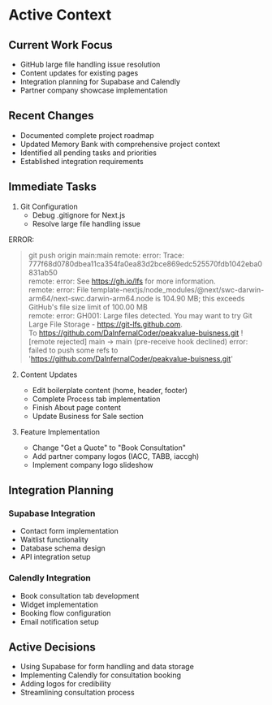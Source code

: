 # Active Context

## Current Work Focus
- GitHub large file handling issue resolution
- Content updates for existing pages
- Integration planning for Supabase and Calendly
- Partner company showcase implementation

## Recent Changes
- Documented complete project roadmap
- Updated Memory Bank with comprehensive project context
- Identified all pending tasks and priorities
- Established integration requirements

## Immediate Tasks
1. Git Configuration
   - Debug .gitignore for Next.js
   - Resolve large file handling issue

ERROR: 
> git push origin main:main
remote: error: Trace: 777f68d0780dbea11ca354fa0ea83d2bce869edc525570fdb1042eba0831ab50        
remote: error: See https://gh.io/lfs for more information.        
remote: error: File template-nextjs/node_modules/@next/swc-darwin-arm64/next-swc.darwin-arm64.node is 104.90 MB; this exceeds GitHub's file size limit of 100.00 MB        
remote: error: GH001: Large files detected. You may want to try Git Large File Storage - https://git-lfs.github.com.        
To https://github.com/DaInfernalCoder/peakvalue-buisness.git
 ! [remote rejected]   main -> main (pre-receive hook declined)
error: failed to push some refs to 'https://github.com/DaInfernalCoder/peakvalue-buisness.git'


2. Content Updates
   - Edit boilerplate content (home, header, footer)
   - Complete Process tab implementation
   - Finish About page content
   - Update Business for Sale section

3. Feature Implementation
   - Change "Get a Quote" to "Book Consultation"
   - Add partner company logos (IACC, TABB, iaccgh)
   - Implement company logo slideshow

## Integration Planning
### Supabase Integration
- Contact form implementation
- Waitlist functionality
- Database schema design
- API integration setup

### Calendly Integration
- Book consultation tab development
- Widget implementation
- Booking flow configuration
- Email notification setup

## Active Decisions
- Using Supabase for form handling and data storage
- Implementing Calendly for consultation booking
- Adding logos for credibility
- Streamlining consultation process
